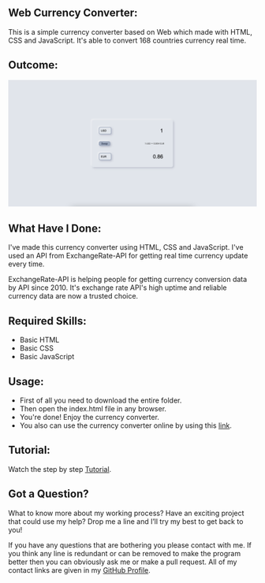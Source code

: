 ## Web Currency Converter:
This is a simple currency converter based on Web which made with HTML, CSS and JavaScript. It's able to convert 168 countries currency real time.


## Outcome:
<p align="center">
<a href="https://mdrakibulislam-zero.github.io/WebCurrencyConverter/" ><img width="1000px" height="auto" title="Currency Converter" alt="Currency Converter"
src="https://github.com/mdrakibulislam-zero/WebCurrencyConverter/blob/main/Outcome.png" /></a></p>


## What Have I Done:
I've made this currency converter using HTML, CSS and JavaScript. I've used an API from ExchangeRate-API for getting real time currency update every time.

ExchangeRate-API is helping people for getting currency conversion data by API since 2010. It's exchange rate API's high uptime and reliable currency data are now a trusted choice.


## Required Skills:
- Basic HTML
- Basic CSS
- Basic JavaScript


## Usage:
- First of all you need to download the entire folder.
- Then open the index.html file in any browser.
- You're done! Enjoy the currency converter.
- You also can use the currency converter online by using this <a href="https://mdrakibulislam-zero.github.io/WebCurrencyConverter/" > link</a>.


## Tutorial:
Watch the step by step <a href="#">Tutorial</a>.


## Got a Question?
What to know more about my working process? Have an exciting project that could use my help? Drop me a line and I’ll try my best to get back to you!

If you have any questions that are bothering you please contact with me. If you think any line is redundant or can be removed to make the program better then you can obviously ask me or make a pull request. All of my contact links are given in my <a href="https://github.com/mdrakibulislam-zero/"> GitHub Profile</a>.
